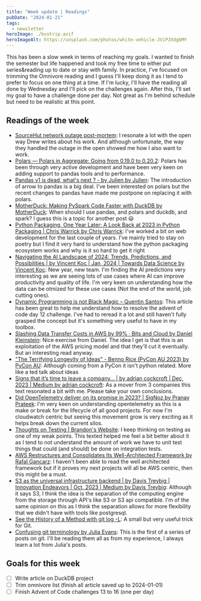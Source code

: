 ```yaml
---
title: "Week update | Readings"
pubDate: "2024-01-21"
tags:
  - newsletter
heroImage: ./bustrip.avif
heroImageAlt: https://unsplash.com/photos/white-vehicle-JViPJXdgbMY
---
```


This has been a slow week in terms of reaching my goals. I wanted to finish the semester but life happened and took my free time to either put series&reading up to date or stay with family. In practice, I've focused on trimming the Omnivore reading and I guess I'll keep doing it as I tend to prefer to focus on one thing at a time. If I'm lucky, I'll have the reading all done by Wednesday and I'll pick on the challenges again. After this, I'll set my goal to have a challenge done per day. Not great as I'm behind schedule but need to be realistic at this point.

## Readings of the week

- [SourceHut network outage post-mortem](https://sourcehut.org/blog/2024-01-19-outage-post-mortem/): I resonate a lot with the open way Drew writes about his work. And although unfortunate, the way they handled the outage in the open showed me how I also want to work.
- [Polars — Polars in Aggregate: Going from 0.19.0 to 0.20.2](https://pola.rs/posts/polars_in_aggregrate-0.20/): Polars has been through very active development and have been very keen on adding support to pandas tools and to performance.
- [Pandas v1 is dead, what's next ? - by Julien by Julien](https://juhache.substack.com/p/pandas-v1-is-dead-whats-next?r=l9wvi): The introduction of arrow to pandas is a big deal. I've been interested on polars but the recent changes to pandas have made me postpone on replacing it with polars.
- [MotherDuck: Making PySpark Code Faster with DuckDB by MotherDuck](https://motherduck.com/blog/making-pyspark-code-faster-with-duckdb/): When should I use pandas, and polars and duckdb, and spark? I guess this is a topic for another post 😃
- [Python Packaging, One Year Later: A Look Back at 2023 in Python Packaging | Chris Warrick by Chris Warrick](https://chriswarrick.com/blog/2024/01/15/python-packaging-one-year-later/): I've worked a bit on web development for the last couple of years. I've mainly tried to stay on poetry but I find it very hard to understand how the python packaging ecosystem works and why is it so hard to get it right
- [Navigating the AI Landscape of 2024: Trends, Predictions, and Possibilities | by Vincent Koc | Jan, 2024 | Towards Data Science by Vincent Koc](https://towardsdatascience.com/navigating-the-ai-landscape-of-2024-trends-predictions-and-possibilities-41e0ac83d68f): New year, new team. I'm finding the AI predictions very interesting as we are seeing lots of use cases where AI can improve productivity and quality of life. I'm very keen on understanding how the data can be otmized for these use cases (Not the end of the world, job cutting ones).
- [Dynamic Programming is not Black Magic – Quentin Santos](https://qsantos.fr/2024/01/04/dynamic-programming-is-not-black-magic/): This article has been great to help me understand how to resolve the advent of code day 12 challenge. I've had to reread it a lot and still haven't fully grasped the concept but it's something very useful to have in my toolbox.
- [Slashing Data Transfer Costs in AWS by 99% · Bits and Cloud by Daniel Kleinstein](https://www.bitsand.cloud/posts/slashing-data-transfer-costs/): Nice exercise from Daniel. The idea I get is that this is an exploitation of the AWS pricing model and that they'll cut it eventually. But an interesting read anyway.
- ["The Terrifying Longevity of Ideas" - Benno Rice (PyCon AU 2023) by PyCon AU](https://youtube.com/watch?v=yc248GXjvA8): Although coming from a PyCon it isn't python related. More like a ted talk about ideas
- [Signs that it’s time to leave a company… | by adrian cockcroft | Dec, 2023 | Medium by adrian cockcroft](https://adrianco.medium.com/signs-that-its-time-to-leave-a-company-5f8759ad018e): As a mover from 3 companies this text resonated a bit with me. Please take your own conclusions.
- [Did OpenTelemetry deliver on its promise in 2023? | SigNoz by Pranay Prateek](https://signoz.io/blog/opentelemetry-roundup-2023/): I'm very keen on understanding opentelemetry as this is a make or break for the lifecycle of all good projects. For now I'm cloudwatch centric but seeing this movement grow is very exciting as it helps break down the current silos.
- [Thoughts on Testing | Brandon's Website](https://www.brandons.me/blog/thoughts-on-testing): I keep thinking on testing as one of my weak points. This texted helped me feel a bit better about it as I tend to not understand the amount of work we have to unit test things that could (and should) be done on integration tests.
- [AWS Restructures and Consolidates Its Well-Architected Framework by Rafal Gancarz](https://www.infoq.com/news/2023/11/aws-well-architected-framework/): I haven't been able to read the well architected framework but if it proves my next projects will all be AWS centric, then this might be a must.
- [S3 as the universal infrastructure backend | by Davis Treybig | Innovation Endeavors | Oct, 2023 | Medium by Davis Treybig](https://medium.com/innovationendeavors/s3-as-the-universal-infrastructure-backend-a104a8cc6991): Although it says S3, I think the idea is the separation of the computing engine from the storage through API's like S3 or S3 api compatible. I'm of the same opinion on this as I think the separation allows for more flexibility that we didn't have with tools like postgresql.
- [See the History of a Method with git log -L](https://calebhearth.com/git-method-history): A small but very useful trick for Git.
- [Confusing git terminology by Julia Evans](https://jvns.ca/blog/2023/11/01/confusing-git-terminology/): This is the first of a series of posts on git. I'll be reading them all as from my experience, I always learn a lot from Julia's posts.

## Goals for this week

- [ ] Write article on DuckDB project
- [ ] Trim omnivore list (finish all article saved up to 2024-01-01)
- [ ] Finish Advent of Code challenges 13 to 16 (one per day)
